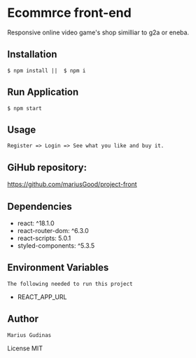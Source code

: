 # Ecommrce front-end

Responsive online video game's shop similliar to g2a or eneba.

## Installation

```
$ npm install ||  $ npm i
```

## Run Application

```
$ npm start
```

## Usage

`Register => Login => See what you like and buy it.`

## GiHub repository:

https://github.com/mariusGood/project-front

## Dependencies

- react: ^18.1.0
- react-router-dom: ^6.3.0
- react-scripts: 5.0.1
- styled-components: ^5.3.5

## Environment Variables

`The following needed to run this project`

- REACT_APP_URL

## Author

`Marius Gudinas`

License
MIT
